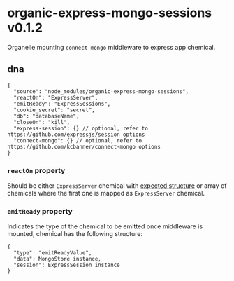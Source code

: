 # organic-express-mongo-sessions v0.1.2

Organelle mounting `connect-mongo` middleware to express app chemical.

## dna

    {
      "source": "node_modules/organic-express-mongo-sessions",
      "reactOn": "ExpressServer",
      "emitReady": "ExpressSessions",
      "cookie_secret": "secret",
      "db": "databaseName",
      "closeOn": "kill",
      "express-session": {} // optional, refer to https://github.com/expressjs/session options
      "connect-mongo": {} // optional, refer to https://github.com/kcbanner/connect-mongo options
    }

### `reactOn` property

Should be either `ExpressServer` chemical with [expected structure](https://github.com/outbounder/organic-express-server#emitready-chemical) or array of chemicals where the first one is mapped as `ExpressServer` chemical.

### `emitReady` property

Indicates the type of the chemical to be emitted once middleware is mounted, chemical has the following structure:

    {
      "type": "emitReadyValue",
      "data": MongoStore instance,
      "session": ExpressSession instance
    }
